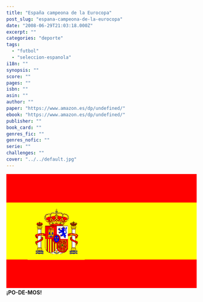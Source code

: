 ```yaml
---
title: "España campeona de la Eurocopa"
post_slug: "espana-campeona-de-la-eurocopa"
date: "2008-06-29T21:03:18.000Z"
excerpt: ""
categories: "deporte"
tags: 
  - "futbol"
  - "seleccion-espanola"
i18n: ""
synopsis: ""
score: ""
pages: ""
isbn: ""
asin: ""
author: ""
paper: "https://www.amazon.es/dp/undefined/"
ebook: "https://www.amazon.es/dp/undefined/"
publisher: ""
book_card: ""
genres_fic: ""
genres_nofic: ""
serie: ""
challenges: ""
cover: "../../default.jpg"
---
```


![](images/espanya.png "ESPAÑA") **¡PO-DE-MOS!**
